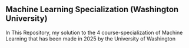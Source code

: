 ## Machine Learning Specialization (Washington University)
In This Repository, my solution to the 4 course-specialization of Machine Learning that has been made in 2025 by the University of Washington
